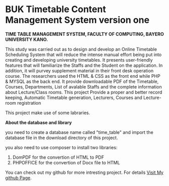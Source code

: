 BUK Timetable Content Management System version one
======

**TIME TABLE MANAGEMENT SYSTEM, FACULTY OF COMPUTING, BAYERO UNIVERSITY KANO.**

This study was carried out as to design and develop an Online Timetable Scheduling System that will reduce the intense manual effort being put into creating and developing university timetables. It presents user-friendly features that will familiarize the Staffs and the Student on the application. In addition, it will purvey supplement material in their front desk operation course. The researchers used the HTML & CSS as the front end while PHP & MYSQL as the back end. It provide downloadable PDF of the Timetable, Courses, Departments, List of avalable Staffs and the complete information about Lecture/Class rooms. This project Provide a proper and better record keeping, Automatic Timetable generation, Lecturers, Courses and Lecture-room registration

This project make use of some labraries.

**About the database and library**

you need to create a database name called "time_table" and import the database file in the download directory of this project.

you also need to use composer to install two libraries:

1. DomPDF for the convertion of HTML to PDF
2. PHPOFFICE for the convertion of Docx file to HTML


You can check out my github for more intresting project.
For details [Visit My github Page](https://github.com/abdulsalamamtech).
